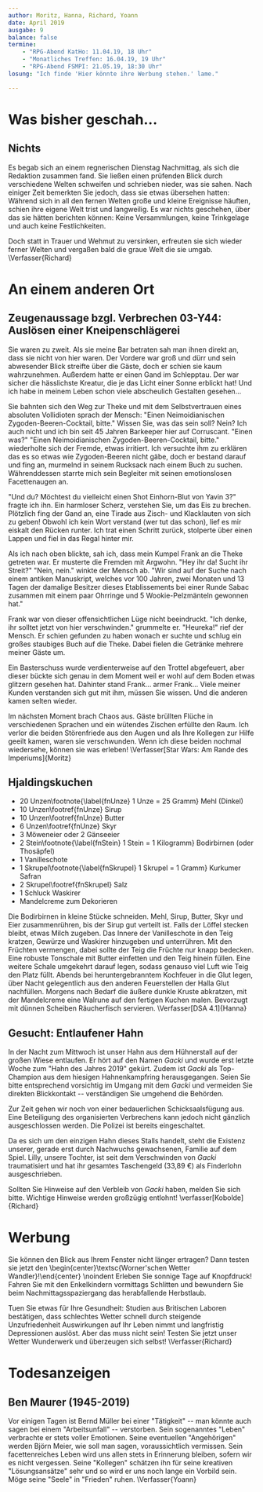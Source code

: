 ```yaml
---
author: Moritz, Hanna, Richard, Yoann
date: April 2019
ausgabe: 9
balance: false
termine:
    - "RPG-Abend KatHo: 11.04.19, 18 Uhr"
    - "Monatliches Treffen: 16.04.19, 19 Uhr"
    - "RPG-Abend FSMPI: 21.05.19, 18:30 Uhr"
losung: "Ich finde 'Hier könnte ihre Werbung stehen.' lame."

---
```


# Was bisher geschah...

## Nichts
Es begab sich an einem regnerischen Dienstag Nachmittag, als sich die Redaktion zusammen fand.
Sie ließen einen prüfenden Blick durch verschiedene Welten schweifen und schrieben nieder, was sie sahen.
Nach einiger Zeit bemerkten Sie jedoch, dass sie etwas übersehen hatten: Während sich in all den fernen Welten große und kleine Ereignisse häuften, schien ihre eigene Welt trist und langweilig.
Es war nichts geschehen, über das sie hätten berichten können: Keine Versammlungen, keine Trinkgelage und auch keine Festlichkeiten.

Doch statt in Trauer und Wehmut zu versinken, erfreuten sie sich wieder ferner Welten und vergaßen bald die graue Welt die sie umgab.
\Verfasser{Richard}

# An einem anderen Ort

## Zeugenaussage bzgl. Verbrechen 03-Y44: Auslösen einer Kneipenschlägerei
Sie waren zu zweit. Als sie meine Bar betraten sah man ihnen direkt an, dass sie nicht von hier waren. Der Vordere war groß und dürr und sein abwesender Blick streifte über die Gäste, doch er schien sie kaum wahrzunehmen. Außerdem hatte er einen Gand im Schlepptau. Der war sicher die hässlichste Kreatur, die je das Licht einer Sonne erblickt hat! Und ich habe in meinem Leben schon viele abscheulich Gestalten gesehen...

Sie bahnten sich den Weg zur Theke und mit dem Selbstvertrauen eines absoluten Vollidioten sprach der Mensch: "Einen Neimoidianischen Zygoden-Beeren-Cocktail, bitte." Wissen Sie, was das sein soll? Nein? Ich auch nicht und ich bin seit 45 Jahren Barkeeper hier auf Corruscant. "Einen was?" "Einen Neimoidianischen Zygoden-Beeren-Cocktail, bitte." wiederholte sich der Fremde, etwas irritiert. Ich versuchte ihm zu erklären das es so etwas wie Zygoden-Beeren nicht gäbe, doch er bestand darauf und fing an, murmelnd in seinem Rucksack nach einem Buch zu suchen. Währenddessen starrte mich sein Begleiter mit seinen emotionslosen Facettenaugen an.

"Und du? Möchtest du vielleicht einen Shot Einhorn-Blut von Yavin 3?" fragte ich ihn. Ein harmloser Scherz, verstehen Sie, um das Eis zu brechen. Plötzlich fing der Gand an, eine Tirade aus Zisch- und Klacklauten von sich zu geben! Obwohl ich kein Wort verstand (wer tut das schon), lief es mir eiskalt den Rücken runter. Ich trat einen Schritt zurück, stolperte über einen Lappen und fiel in das Regal hinter mir.

Als ich nach oben blickte, sah ich, dass mein Kumpel Frank an die Theke getreten war. Er musterte die Fremden mit Argwohn. "Hey ihr da! Sucht ihr Streit?" "Nein, nein." winkte der Mensch ab. "Wir sind auf der Suche nach einem antiken Manuskript, welches vor 100 Jahren, zwei Monaten und 13 Tagen der damalige Besitzer dieses Etablissements bei einer Runde Sabac zusammen mit einem paar Ohrringe und 5 Wookie-Pelzmänteln gewonnen hat."

Frank war von dieser offensichtlichen Lüge nicht beeindruckt. "Ich denke, ihr solltet jetzt von hier verschwinden." grummelte er. "Heureka!" rief der Mensch. Er schien gefunden zu haben wonach er suchte und schlug ein großes staubiges Buch auf die Theke. Dabei fielen die Getränke mehrere meiner Gäste um.

Ein Basterschuss wurde verdienterweise auf den Trottel abgefeuert, aber dieser bückte sich genau in dem Moment weil er wohl auf dem Boden etwas glitzern gesehen hat. Dahinter stand Frank... armer Frank... Viele meiner Kunden verstanden sich gut mit ihm, müssen Sie wissen. Und die anderen kamen selten wieder.

Im nächsten Moment brach Chaos aus. Gäste brüllten Flüche in verschiedenen Sprachen und ein wütendes Zischen erfüllte den Raum. Ich verlor die beiden Störenfriede aus den Augen und als Ihre Kollegen zur Hilfe geeilt kamen, waren sie verschwunden. Wenn ich diese beiden nochmal wiedersehe, können sie was erleben!
\Verfasser[Star Wars: Am Rande des Imperiums]{Moritz}

## Hjaldingskuchen
- 20 Unzen\footnote{\label{fnUnze} 1 Unze = 25 Gramm} Mehl (Dinkel)
- 10 Unzen\footref{fnUnze} Sirup
- 10 Unzen\footref{fnUnze} Butter
- 6 Unzen\footref{fnUnze} Skyr
- 3 Möweneier oder 2 Gänseeier
- 2 Stein\footnote{\label{fnStein} 1 Stein = 1 Kilogramm} Bodirbirnen (oder Thosäpfel)
- 1 Vanilleschote
- 1 Skrupel\footnote{\label{fnSkrupel} 1 Skrupel = 1 Gramm} Kurkumer Safran
- 2 Skrupel\footref{fnSkrupel} Salz
- 1 Schluck Waskirer
- Mandelcreme zum Dekorieren

Die Bodirbirnen in kleine Stücke schneiden. Mehl, Sirup, Butter, Skyr und Eier zusammenrühren, bis der Sirup gut verteilt ist. Falls der Löffel stecken bleibt, etwas Milch zugeben. Das Innere der Vanilleschote in den Teig kratzen, Gewürze und Waskirer hinzugeben und unterrühren. Mit den Früchten vermengen, dabei sollte der Teig die Früchte nur knapp bedecken. Eine robuste Tonschale mit Butter einfetten und den Teig hinein füllen. Eine weitere Schale umgekehrt darauf legen, sodass genauso viel Luft wie Teig den Platz füllt. Abends bei heruntergebranntem Kochfeuer in die Glut legen, über Nacht gelegentlich aus den anderen Feuerstellen der Halla Glut nachfüllen. Morgens nach Bedarf die äußere dunkle Kruste abkratzen, mit der Mandelcreme eine Walrune auf den fertigen Kuchen malen. Bevorzugt mit dünnen Scheiben Räucherfisch servieren.
\Verfasser[DSA 4.1]{Hanna}

## Gesucht: Entlaufener Hahn
In der Nacht zum Mittwoch ist unser Hahn aus dem Hühnerstall auf der großen Wiese entlaufen.
Er hört auf den Namen _Gacki_ und wurde erst letzte Woche zum "Hahn des Jahres 2019" gekürt.
Zudem ist _Gacki_ als Top-Champion aus dem hiesigen Hahnenkampfring herausgegangen.
Seien Sie bitte entsprechend vorsichtig im Umgang mit dem _Gacki_ und vermeiden Sie direkten Blickkontakt -- verständigen Sie umgehend die Behörden.

Zur Zeit gehen wir noch von einer bedauerlichen Schicksaalsfügung aus.
Eine Beteiligung des organisierten Verbrechens kann jedoch nicht gänzlich ausgeschlossen werden.
Die Polizei ist bereits eingeschaltet.

Da es sich um den einzigen Hahn dieses Stalls handelt, steht die Existenz unserer, gerade erst durch Nachwuchs gewachsenen, Familie auf dem Spiel.
Lilly, unsere Tochter, ist seit dem Verschwinden von _Gacki_ traumatisiert und hat ihr gesamtes Taschengeld (33,89 €) als Finderlohn ausgeschrieben.

Sollten Sie Hinweise auf den Verbleib von _Gacki_ haben, melden Sie sich bitte.
Wichtige Hinweise werden großzügig entlohnt!
\verfasser[Kobolde]{Richard}


# Werbung
Sie können den Blick aus Ihrem Fenster nicht länger ertragen?
Dann testen sie jetzt den
\begin{center}\textsc{Worner'schen Wetter Wandler}!\end{center} \noindent
Erleben Sie sonnige Tage auf Knopfdruck!
Fahren Sie mit den Enkelkindern vormittags Schlitten und bewundern Sie beim Nachmittagsspaziergang das herabfallende Herbstlaub.

Tuen Sie etwas für Ihre Gesundheit: Studien aus Britischen Laboren bestätigen, dass schlechtes Wetter schnell durch steigende Unzufriedenheit Auswirkungen auf Ihr Leben nimmt und langfristig Depressionen auslöst.
Aber das muss nicht sein!
Testen Sie jetzt unser Wetter Wunderwerk und überzeugen sich selbst!
\Verfasser{Richard}

# Todesanzeigen
## Ben Maurer (1945-2019)
Vor einigen Tagen ist Bernd Müller bei einer "Tätigkeit" -- man könnte auch sagen bei einem "Arbeitsunfall" -- verstorben. Sein sogenanntes "Leben" verbrachte er stets voller Emotionen. Seine eventuellen "Angehörigen" werden Björn Meier, wie soll man sagen, voraussichtlich vermissen. Sein facettenreiches Leben wird uns allen stets in Erinnerung bleiben, sofern wir es nicht vergessen. Seine "Kollegen" schätzen ihn für seine kreativen "Lösungsansätze" sehr und so wird er uns noch lange ein Vorbild sein.
Möge seine "Seele" in "Frieden" ruhen.
\Verfasser{Yoann}
